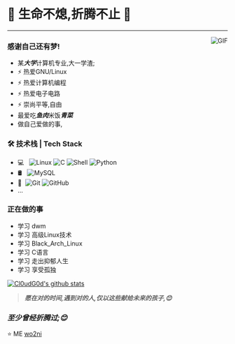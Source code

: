 # 👋 生命不熄,折腾不止 👋
---
<img align="right" alt="GIF" src="https://n.sinaimg.cn/tech/transform/344/w137h207/20211229/1b35-1cbf386513517a58c3cf0110755bc903.gif" />

### 感谢自己还有梦!

- 某***大学***计算机专业,大一学渣;
- ⚡ 热爱GNU/Linux
- ⚡ 热爱计算机编程 
- ⚡ 热爱电子电路 
- ⚡ 崇尚平等,自由
- 最爱吃***鱼肉***米饭***青菜***
- 做自己爱做的事,


### 🛠 技术栈 | Tech Stack

- 💻 &#160; ![Linux](https://img.shields.io/badge/-Linux-333333?style=flat&logo=Linux&logoColor=FCC624)
![C](https://img.shields.io/badge/C-%E8%AF%AD%E8%A8%80-red)
![Shell](https://img.shields.io/badge/Bash-Shell-lightgrey)
![Python](https://img.shields.io/badge/python-3-blue)
- 🛢 &#160; ![MySQL](https://img.shields.io/badge/-MySQL-333333?style=flat&logo=mysql)
- 🔧 &#160;![Git](https://img.shields.io/badge/-Git-333333?style=flat&logo=git)
![GitHub](https://img.shields.io/badge/-GitHub-333333?style=flat&logo=github)
- ...

### 正在做的事
- 学习 dwm
- 学习 高级Linux技术
- 学习 Black_Arch_Linux
- 学习 C语言
- 学习 走出抑郁人生
- 学习 享受孤独

[![Cl0udG0d's github stats](https://github-readme-stats.vercel.app/api?username=wo2ni&show_icons=true&theme=gruvbox)](https://github.com/anuraghazra/github-readme-stats)

> ***愿在对的时间,遇到对的人,仅以这些献给未来的孩子,😊***
### ***至少曾经折腾过;😊***

⭐️ ME [wo2ni](https://github.com/MAN999999999)
